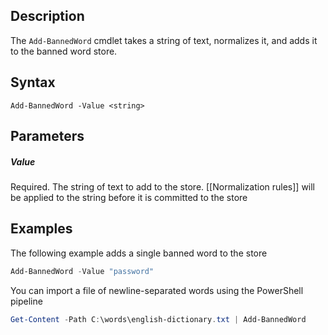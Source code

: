## Description
The ```Add-BannedWord``` cmdlet takes a string of text, normalizes it, and adds it to the banned word store. 

## Syntax
```
Add-BannedWord -Value <string>
```
## Parameters
##### Value
Required. The string of text to add to the store. [[Normalization rules]] will be applied to the string before it is committed to the store 

## Examples
The following example adds a single banned word to the store
```powershell
Add-BannedWord -Value "password"
```

You can import a file of newline-separated words using the PowerShell pipeline
```powershell
Get-Content -Path C:\words\english-dictionary.txt | Add-BannedWord
```